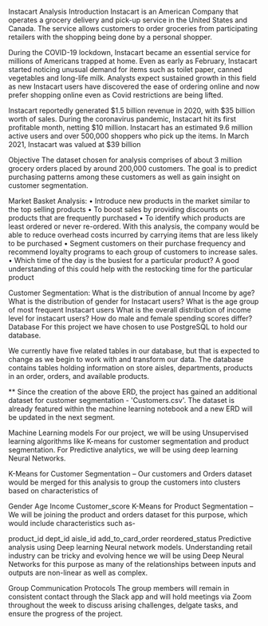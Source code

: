 Instacart Analysis
Introduction
Instacart is an American Company that operates a grocery delivery and pick-up service in the United States and Canada. The service allows customers to order groceries from participating retailers with the shopping being done by a personal shopper.

During the COVID-19 lockdown, Instacart became an essential service for millions of Americans trapped at home. Even as early as February, Instacart started noticing unusual demand for items such as toilet paper, canned vegetables and long-life milk.  Analysts expect sustained growth in this field as new Instacart users have discovered the ease of ordering online and now prefer shopping online even as Covid restrictions are being lifted.

Instacart reportedly generated $1.5 billion revenue in 2020, with $35 billion worth of sales. During the coronavirus pandemic, Instacart hit its first profitable month, netting $10 million. Instacart has an estimated 9.6 million active users and over 500,000 shoppers who pick up the items. In March 2021, Instacart was valued at $39 billion

Objective
The dataset chosen for analysis comprises of about 3 million grocery orders placed by around 200,000 customers. The goal is to predict purchasing patterns among these customers as well as gain insight on customer segmentation.

Market Basket Analysis:
• Introduce new products in the market similar to the top selling products
• To boost sales by providing discounts on products that are frequently purchased
• To identify which products are least ordered or never re-ordered. With this analysis, the company would be able to reduce overhead costs incurred by carrying items that are less likely to be purchased
• Segment customers on their purchase frequency and recommend loyalty programs to each group of customers to increase sales.
• Which time of the day is the busiest for a particular product? A good understanding of this could help with the restocking time for the particular product

Customer Segmentation:
What is the distribution of annual Income by age?
What is the distribution of gender for Instacart users?
What is the age group of most frequent Instacart users
What is the overall distribution of income level for instacart users?
How do male and female spending scores differ?
Database
For this project we have chosen to use PostgreSQL to hold our database.

We currently have five related tables in our database, but that is expected to change as we begin to work with and transform our data. The database contains tables holding information on store aisles, departments, products in an order, orders, and available products.



** Since the creation of the above ERD, the project has gained an additional dataset for customer segmentation - 'Customers.csv'. The dataset is already featured within the machine learning notebook and a new ERD will be updated in the next segment.

Machine Learning models
For our project, we will be using Unsupervised learning algorithms like K-means for customer segmentation and product segmentation. For Predictive analytics, we will be using deep learning Neural Networks.

K-Means for Customer Segmentation –
Our customers and Orders dataset would be merged for this analysis to group the customers into clusters based on characteristics of

Gender
Age
Income
Customer_score
K-Means for Product Segmentation –
We will be joining the product and orders dataset for this purpose, which would include characteristics such as-

product_id
dept_id
aisle_id
add_to_card_order
reordered_status
Predictive analysis using Deep learning Neural network models.
Understanding retail industry can be tricky and evolving hence we will be using Deep Neural Networks for this purpose as many of the relationships between inputs and outputs are non-linear as well as complex.

Group Communication Protocols
The group members will remain in consistent contact through the Slack app and will hold meetings via Zoom throughout the week to discuss arising challenges, delgate tasks, and ensure the progress of the project.
